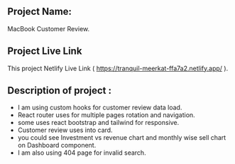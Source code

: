 ## Project Name: 

MacBook Customer Review.

## Project Live Link
This project Netlify Live Link ( https://tranquil-meerkat-ffa7a2.netlify.app/ ).

## Description of project : 
* I am using custom hooks for customer review data load.
* React router uses for multiple pages rotation and navigation.
* some uses react bootstrap and tailwind for responsive.
* Customer review uses into card.
* you could see Investment vs revenue chart and monthly wise sell chart on Dashboard component.
* I am also using 404 page for invalid search.
